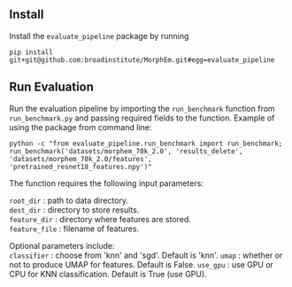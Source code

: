 ## Install

Install the `evaluate_pipeline` package by running
```
pip install git+git@github.com:broadinstitute/MorphEm.git#egg=evaluate_pipeline
```

## Run Evaluation
Run the evaluation pipeline by importing the `run_benchmark` function from `run_benchmark.py` and passing required fields to the function.
Example of using the package from command line:
```
python -c "from evaluate_pipeline.run_benchmark import run_benchmark; 
run_benchmark('datasets/morphem_70k_2.0', 'results_delete', 
'datasets/morphem_70k_2.0/features', 'pretrained_resnet18_features.npy')"
```
The function requires the following input parameters:  

`root_dir` : path to data directory.  
`dest_dir` : directory to store results.  
`feature_dir` : directory where features are stored.  
`feature_file` : filename of features.  

Optional parameters include:  
`classifier` : choose from 'knn' and 'sgd'. Default is 'knn'.
`umap` : whether or not to produce UMAP for features. Default is False.
`use_gpu` : use GPU or CPU for KNN classification. Default is True (use GPU).
